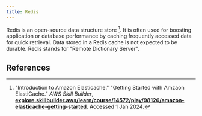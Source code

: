 ```yaml
---
title: Redis
---
```


Redis is an open-source data structure store [^1]. It is often used for boosting application or database performance by caching frequently accessed data for quick retrieval. Data stored in a Redis cache is not expected to be durable. Redis stands for "Remote Dictionary Server".

## References

[^1]: "Introduction to Amazon Elasticache." "Getting Started with Amzaon ElastiCache." *AWS Skill Builder*, [**explore.skillbuilder.aws/learn/course/14572/play/98126/amazon-elasticache-getting-started**](https://explore.skillbuilder.aws/learn/course/14572/play/98126/amazon-elasticache-getting-started). Accessed 1 Jan 2024.
